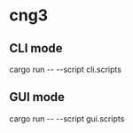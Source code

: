 # cng3

## CLI mode

cargo run -- --script cli.scripts

## GUI mode

cargo run -- --script gui.scripts

